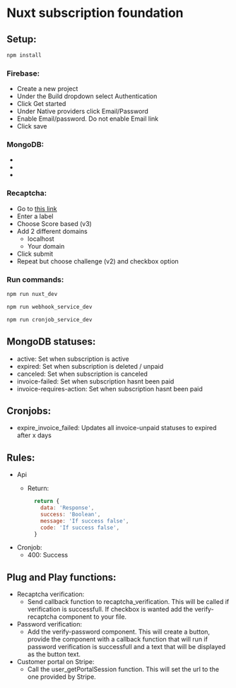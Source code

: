 # Nuxt subscription foundation

## Setup:
```sh
npm install
```
### Firebase:
  - Create a new project
  - Under the Build dropdown select Authentication
  - Click Get started
  - Under Native providers click Email/Password
  - Enable Email/password. Do not enable Email link
  - Click save
### MongoDB: 
  - 
  - 
  - 
### Recaptcha: 
  - Go to [this link](https://www.google.com/u/0/recaptcha/admin/create)
  - Enter a label
  - Choose Score based (v3)
  - Add 2 different domains
    - localhost
    - Your domain
  - Click submit
  - Repeat but choose challenge (v2) and checkbox option
### Run commands:
```sh
npm run nuxt_dev
```
```sh
npm run webhook_service_dev
```
```sh
npm run cronjob_service_dev
```
## MongoDB statuses:
- active: Set when subscription is active
- expired: Set when subscription is deleted / unpaid
- canceled: Set when subscription is canceled
- invoice-failed: Set when subscription hasnt been paid
- invoice-requires-action: Set when subscription hasnt been paid

## Cronjobs: 
  - expire_invoice_failed: Updates all invoice-unpaid statuses to expired after x days

## Rules:
  - Api 
    - Return:

      ```js
        return {
          data: 'Response',
          success: 'Boolean',
          message: 'If success false',
          code: 'If success false',
        }
      ```
  - Cronjob:
    - 400: Success

## Plug and Play functions:
  - Recaptcha verification:
      - Send callback function to recaptcha_verification. This will be called if verification is successfull. If checkbox is wanted add the verify-recaptcha component to your file.
  - Password verification:
      - Add the verify-password component. This will create a button, provide the component with a callback function that will run if password verification is successfull and a text that will be displayed as the button text.
  - Customer portal on Stripe:
      - Call the user_getPortalSession function. This will set the url to the one provided by Stripe.
